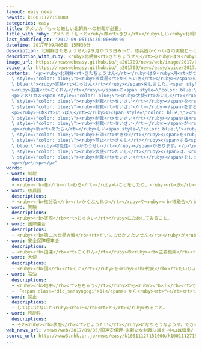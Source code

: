 ```yaml
---
layout: easy_news
newsid: k10011127151000
categories: easy
title: アメリカ「もっと厳しい北朝鮮への制裁が必要」
title_with_ruby: アメリカ「もっと<ruby>厳<rt>きび</rt></ruby>しい<ruby>北朝鮮<rt>きたちょうせん</rt></ruby>への<ruby>制裁<rt>せいさい</rt></ruby>が<ruby>必要<rt>ひつよう</rt></ruby>」
last_modified_at: '2017-09-05T15:30:00+09:00'
datetime: 2017年09月05日 15時30分
description: 北朝鮮きたちょうせんは９月がつ３日みっか、核兵器かくへいきの実験じっけんをしました。
description_with_ruby: <ruby>北朝鮮<rt>きたちょうせん</rt></ruby>は９<ruby>月<rt>がつ</rt></ruby><ruby>３日<rt>みっか</rt></ruby>、<ruby>核兵器<rt>かくへいき</rt></ruby>の<ruby>実験<rt>じっけん</rt></ruby>をしました。
image_url: https://newswebeasy.github.io/ja201709/news/web/image/2017/09/05/k10011127151000.jpg
voice_url: https://newswebeasy.github.io/ja201709/news/easy/voice/2017/09/05/k10011127151000.mp3
contents: "<p><ruby>北朝鮮<rt>きたちょうせん</rt></ruby>は９<ruby>月<rt>がつ</rt></ruby><ruby>３日<rt>みっか</rt></ruby>、<span\
  \ style=\"color: blue;\"><ruby>核兵器<rt>かくへいき</rt></ruby></span>の<span style=\"color:\
  \ blue;\"><ruby>実験<rt>じっけん</rt></ruby></span>をしました。<span style=\"color: blue;\"\
  ><ruby>国連<rt>こくれん</rt></ruby></span>の<span style=\"color: blue;\"><ruby>安全保障理事会<rt>あんぜんほしょうりじかい</rt></ruby></span>は<ruby>４日<rt>よっか</rt></ruby>、<ruby>急<rt>いそ</rt></ruby>いで<ruby>会議<rt>かいぎ</rt></ruby>を<ruby>開<rt>ひら</rt></ruby>きました。</p>\n\
  <p>アメリカの<span style=\"color: blue;\"><ruby>大使<rt>たいし</rt></ruby></span>は<ruby>会議<rt>かいぎ</rt></ruby>で、<ruby>北朝鮮<rt>きたちょうせん</rt></ruby>への<span\
  \ style=\"color: blue;\"><ruby>制裁<rt>せいさい</rt></ruby></span>を<ruby>今<rt>いま</rt></ruby>までよりもっと<ruby>厳<rt>きび</rt></ruby>しくしなければならないと<ruby>言<rt>い</rt></ruby>いました。そして、<ruby>今月<rt>こんげつ</rt></ruby>１１<ruby>日<rt>にち</rt></ruby>に<ruby>新<rt>あたら</rt></ruby>しい<span\
  \ style=\"color: blue;\"><ruby>制裁<rt>せいさい</rt></ruby></span>をするかどうか<ruby>決<rt>き</rt></ruby>めたいと<ruby>言<rt>い</rt></ruby>いました。</p>\n\
  <p><ruby>日本<rt>にっぽん</rt></ruby>の<span style=\"color: blue;\"><ruby>大使<rt>たいし</rt></ruby></span>も、<ruby>今<rt>いま</rt></ruby>までの<span\
  \ style=\"color: blue;\"><ruby>制裁<rt>せいさい</rt></ruby></span>は<ruby>十分<rt>じゅうぶん</rt></ruby>ではないので、もっと<ruby>強<rt>つよ</rt></ruby>い<span\
  \ style=\"color: blue;\"><ruby>制裁<rt>せいさい</rt></ruby></span>が<ruby>必要<rt>ひつよう</rt></ruby>だと<ruby>言<rt>い</rt></ruby>いました。</p>\n\
  <p><ruby>新<rt>あたら</rt></ruby>しい<span style=\"color: blue;\"><ruby>制裁<rt>せいさい</rt></ruby></span>では、<ruby>北朝鮮<rt>きたちょうせん</rt></ruby>に<span\
  \ style=\"color: blue;\"><ruby>石油<rt>せきゆ</rt></ruby></span>を<ruby>輸出<rt>ゆしゅつ</rt></ruby>したり、<ruby>北朝鮮<rt>きたちょうせん</rt></ruby>の<ruby>人<rt>ひと</rt></ruby>が<ruby>中国<rt>ちゅうごく</rt></ruby>やロシアに<ruby>働<rt>はたら</rt></ruby>きに<ruby>行<rt>い</rt></ruby>ったりすることを<span\
  \ style=\"color: blue;\"><ruby>禁止<rt>きんし</rt></ruby></span>する<span style=\"color:\
  \ blue;\"><ruby>可能性<rt>かのうせい</rt></ruby></span>があります。</p>\n<p>しかし、<ruby>中国<rt>ちゅうごく</rt></ruby>とロシアの<span\
  \ style=\"color: blue;\"><ruby>大使<rt>たいし</rt></ruby></span>は、<ruby>今<rt>いま</rt></ruby>までの<span\
  \ style=\"color: blue;\"><ruby>制裁<rt>せいさい</rt></ruby></span>をしっかりやれば<ruby>十分<rt>じゅうぶん</rt></ruby>だと<ruby>言<rt>い</rt></ruby>いました。<ruby>日本<rt>にっぽん</rt></ruby>やアメリカと、<ruby>中国<rt>ちゅうごく</rt></ruby>やロシアは<ruby>意見<rt>いけん</rt></ruby>が<ruby>違<rt>ちが</rt></ruby>っています。</p>\n\
  <p></p>\n<p></p>"
words:
- word: 制裁
  descriptions:
  - <ruby><rb>悪</rb><rt>わる</rt></ruby>いことをしたり、<ruby><rb>決</rb><rt>き</rt></ruby>まりを<ruby><rb>守</rb><rt>まも</rt></ruby>らなかったりした<ruby><rb>人</rb><rt>ひと</rt></ruby>を、こらしめること。
- word: 核兵器
  descriptions:
  - <ruby><rb>核分裂</rb><rt>かくぶんれつ</rt></ruby>や<ruby><rb>核融合</rb><rt>かくゆうごう</rt></ruby>によって<ruby><rb>出</rb><rt>で</rt></ruby>るエネルギーを<ruby><rb>利用</rb><rt>りよう</rt></ruby>した<ruby><rb>兵器</rb><rt>へいき</rt></ruby>。<ruby><rb>原子爆弾</rb><rt>げんしばくだん</rt></ruby>や、<ruby><rb>水素爆弾</rb><rt>すいそばくだん</rt></ruby>など。
- word: 実験
  descriptions:
  - <ruby><rb>実際</rb><rt>じっさい</rt></ruby>にためしてみること。
- word: 国際連合
  descriptions:
  - <ruby><rb>第二次世界大戦</rb><rt>だいにじせかいたいせん</rt></ruby>が<ruby><rb>終</rb><rt>お</rt></ruby>わった１９４５<ruby><rb>年</rb><rt>ねん</rt></ruby>、<ruby><rb>世界</rb><rt>せかい</rt></ruby>の<ruby><rb>平和</rb><rt>へいわ</rt></ruby>と<ruby><rb>安全</rb><rt>あんぜん</rt></ruby>を<ruby><rb>守</rb><rt>まも</rt></ruby>るために<ruby><rb>作</rb><rt>つく</rt></ruby>られた<ruby><rb>仕組</rb><rt>しく</rt></ruby>み。<ruby><rb>本部</rb><rt>ほんぶ</rt></ruby>はアメリカのニューヨークにある。<ruby><rb>国連</rb><rt>こくれん</rt></ruby>。<ruby><rb>UN</rb><rt>ユーエヌ</rt></ruby>。
- word: 安全保障理事会
  descriptions:
  - <ruby><rb>国連</rb><rt>こくれん</rt></ruby>の<ruby><rb>主要機関</rb><rt>しゅようきかん</rt></ruby>の<ruby><rb>一</rb><rt>ひと</rt></ruby>つ。<ruby><rb>国際社会</rb><rt>こくさいしゃかい</rt></ruby>の<ruby><rb>平和</rb><rt>へいわ</rt></ruby>と<ruby><rb>安全</rb><rt>あんぜん</rt></ruby>を<ruby><rb>守</rb><rt>まも</rt></ruby>ることを<ruby><rb>目的</rb><rt>もくてき</rt></ruby>とし、１５の<ruby><rb>国連加盟国</rb><rt>こくれんかめいこく</rt></ruby>で<ruby><rb>構成</rb><rt>こうせい</rt></ruby>されている。
- word: 大使
  descriptions:
  - <ruby><rb>国</rb><rt>くに</rt></ruby>を<ruby><rb>代表</rb><rt>だいひょう</rt></ruby>して<ruby><rb>外交</rb><rt>がいこう</rt></ruby>の<ruby><rb>仕事</rb><rt>しごと</rt></ruby>をする、<ruby><rb>外交官</rb><rt>がいこうかん</rt></ruby>のいちばん<ruby><rb>上</rb><rt>うえ</rt></ruby>の<ruby><rb>役</rb><rt>やく</rt></ruby>の<ruby><rb>人</rb><rt>ひと</rt></ruby>。
- word: 石油
  descriptions:
  - <ruby><rb>地中</rb><rt>ちちゅう</rt></ruby>から<ruby><rb>出</rb><rt>で</rt></ruby>る、<ruby><rb>黒</rb><rt>くろ</rt></ruby>くどろどろした<ruby><rb>燃</rb><rt>も</rt></ruby>えやすい<ruby><rb>油</rb><rt>あぶら</rt></ruby>。<ruby><rb>大昔</rb><rt>おおむかし</rt></ruby>の<ruby><rb>生物</rb><rt>せいぶつ</rt></ruby>が<ruby><rb>地中</rb><rt>ちちゅう</rt></ruby>にうまってできたもの。<ruby><rb>地中</rb><rt>ちちゅう</rt></ruby>からとったままのものを<ruby><rb>原油</rb><rt>げんゆ</rt></ruby>といい、ガソリン・<ruby><rb>軽油</rb><rt>けいゆ</rt></ruby>・<ruby><rb>灯油</rb><rt>とうゆ</rt></ruby>・<ruby><rb>重油</rb><rt>じゅうゆ</rt></ruby>などを<ruby><rb>作</rb><rt>つく</rt></ruby>る。<ruby><rb>化学工業</rb><rt>かがくこうぎょう</rt></ruby>の<ruby><rb>原料</rb><rt>げんりょう</rt></ruby>としても<ruby><rb>使</rb><rt>つか</rt></ruby>われる。
  - 「<span class="dic_sansyogogi">1)</span>」から<ruby><rb>作</rb><rt>つく</rt></ruby>る<ruby><rb>燃料</rb><rt>ねんりょう</rt></ruby>やじゅんかつ<ruby><rb>油</rb><rt>ゆ</rt></ruby>などの<ruby><rb>製品</rb><rt>せいひん</rt></ruby>。<ruby><rb>特</rb><rt>とく</rt></ruby>に、<ruby><rb>灯油</rb><rt>とうゆ</rt></ruby>のこと。
- word: 禁止
  descriptions:
  - してはいけないと<ruby><rb>止</rb><rt>と</rt></ruby>めること。
- word: 可能性
  descriptions:
  - その<ruby><rb>状態</rb><rt>じょうたい</rt></ruby>になりそうなようす。できそうなようす。
web_news_url: /news/web/2017/09/05/国連安保理-米新たな制裁決議を-中ロは慎重/
source_url: http://www3.nhk.or.jp/news/easy/k10011127151000/k10011127151000.html
...
```

